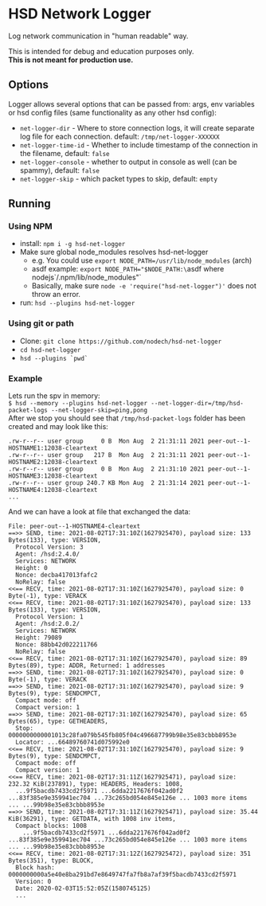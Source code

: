 HSD Network Logger
==================

Log network communication in "human readable" way.

This is intended for debug and education purposes only.  
**This is not meant for production use.**

## Options
  Logger allows several options that can be passed from: args, env variables or
  hsd config files (same functionality as any other hsd config):
  
  - `net-logger-dir` - Where to store connection logs, it will create separate
    log file for each connection. default: `/tmp/net-logger-XXXXXX`
  - `net-logger-time-id` - Whether to include timestamp of the connection in
    the filename, default: `false`
  - `net-logger-console` - whether to output in console as well (can be
    spammy), default: `false`
  - `net-logger-skip` - which packet types to skip, default: `empty`

## Running
### Using NPM

  - install: `npm i -g hsd-net-logger`
  - Make sure global node_modules resolves hsd-net-logger
    - e.g. You could use `export NODE_PATH=/usr/lib/node_modules` (arch)
    - asdf example: `export NODE_PATH="$NODE_PATH:\`asdf
      where nodejs\`/.npm/lib/node_modules"`
    - Basically, make sure `node -e 'require("hsd-net-logger")'` does not
      throw an error.
  - run: `hsd --plugins hsd-net-logger`

### Using git or path
  - Clone: `git clone https://github.com/nodech/hsd-net-logger`
  - `cd hsd-net-logger`
  - ``hsd --plugins `pwd` ``

### Example
  Lets run the spv in memory:  
 `$ hsd --memory --plugins hsd-net-logger --net-logger-dir=/tmp/hsd-packet-logs --net-logger-skip=ping,pong`  
  After we stop you should see that `/tmp/hsd-packet-logs` folder has been
  created and may look like this:
```
.rw-r--r-- user group     0 B  Mon Aug  2 21:31:11 2021 peer-out--1-HOSTNAME1:12038-cleartext
.rw-r--r-- user group   217 B  Mon Aug  2 21:31:11 2021 peer-out--1-HOSTNAME2:12038-cleartext
.rw-r--r-- user group     0 B  Mon Aug  2 21:31:10 2021 peer-out--1-HOSTNAME3:12038-cleartext
.rw-r--r-- user group 240.7 KB Mon Aug  2 21:31:14 2021 peer-out--1-HOSTNAME4:12038-cleartext
...
```
And we can have a look at file that exchanged the data:
```
File: peer-out--1-HOSTNAME4-cleartext
==>> SEND, time: 2021-08-02T17:31:10Z(1627925470), payload size: 133 Bytes(133), type: VERSION,
  Protocol Version: 3
  Agent: /hsd:2.4.0/
  Services: NETWORK
  Height: 0
  Nonce: decba417013fafc2
  NoRelay: false
<<== RECV, time: 2021-08-02T17:31:10Z(1627925470), payload size: 0 Byte(-1), type: VERACK
<<== RECV, time: 2021-08-02T17:31:10Z(1627925470), payload size: 133 Bytes(133), type: VERSION,
  Protocol Version: 1
  Agent: /hsd:2.0.2/
  Services: NETWORK
  Height: 79089
  Nonce: 88bb42d022211766
  NoRelay: false
<<== RECV, time: 2021-08-02T17:31:10Z(1627925470), payload size: 89 Bytes(89), type: ADDR, Returned: 1 addresses
==>> SEND, time: 2021-08-02T17:31:10Z(1627925470), payload size: 0 Byte(-1), type: VERACK
==>> SEND, time: 2021-08-02T17:31:10Z(1627925470), payload size: 9 Bytes(9), type: SENDCMPCT,
  Compact mode: off
  Compact version: 1
==>> SEND, time: 2021-08-02T17:31:10Z(1627925470), payload size: 65 Bytes(65), type: GETHEADERS,
  Stop: 0000000000001013c28fa079b545fb805f04c496687799b98e35e83cbbb8953e
  Locator: ...66489760741d075992e0
<<== RECV, time: 2021-08-02T17:31:10Z(1627925470), payload size: 9 Bytes(9), type: SENDCMPCT,
  Compact mode: off
  Compact version: 1
<<== RECV, time: 2021-08-02T17:31:11Z(1627925471), payload size: 232.32 KiB(237891), type: HEADERS, Headers: 1008,
  ...9f5bacdb7433cd2f5971 ...6dda2217676f042ad0f2 ...83f385e9e359941ec704 ...73c265bd054e845e126e ... 1003 more items ... ...99b98e35e83cbbb8953e
==>> SEND, time: 2021-08-02T17:31:11Z(1627925471), payload size: 35.44 KiB(36291), type: GETDATA, with 1008 inv items,
  Compact blocks: 1008
    ...9f5bacdb7433cd2f5971 ...6dda2217676f042ad0f2 ...83f385e9e359941ec704 ...73c265bd054e845e126e ... 1003 more items ... ...99b98e35e83cbbb8953e
<<== RECV, time: 2021-08-02T17:31:12Z(1627925472), payload size: 351 Bytes(351), type: BLOCK,
  Block hash: 0000000000a5e40e8ba291bd7e8649747fa7fb8a7af39f5bacdb7433cd2f5971
  Version: 0
  Date: 2020-02-03T15:52:05Z(1580745125)
  ...

```
